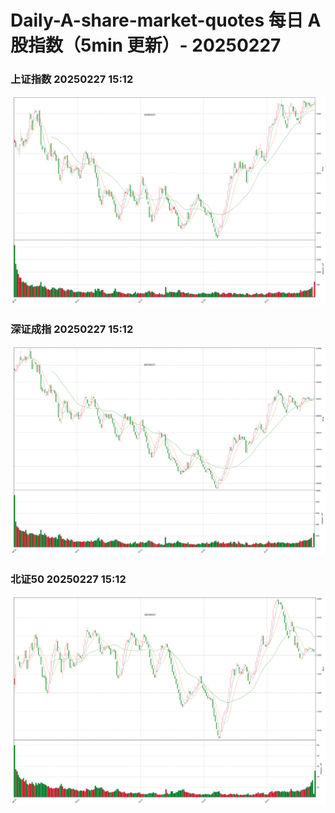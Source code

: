 
# Daily-A-share-market-quotes 每日 A 股指数（5min 更新）- 20250227

### 上证指数 20250227 15:12
![](./fig/2025/2/20250227-sh000001.png)

### 深证成指 20250227 15:12
![](./fig/2025/2/20250227-sz399001.png)

### 北证50 20250227 15:12
![](./fig/2025/2/20250227-bj899050.png)
